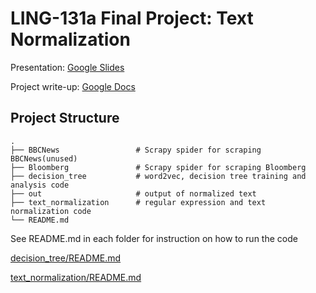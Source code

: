 # **LING-131a Final Project: Text Normalization**
Presentation: [Google Slides](https://docs.google.com/a/brandeis.edu/presentation/d/10JmGl_2cYg02tKstsWhFI9X8zjrWj92UZ5JEaJiyMOc/edit?usp=sharing)

Project write-up:
[Google Docs](https://docs.google.com/document/d/1QJavCIgH_m04uQfiDv__8nSiWBoHWo1Z5_XkcP7O6zE/edit)

## Project Structure    
    .
    ├── BBCNews                 # Scrapy spider for scraping BBCNews(unused)
    ├── Bloomberg               # Scrapy spider for scraping Bloomberg
    ├── decision_tree           # word2vec, decision tree training and analysis code
    ├── out                     # output of normalized text
    ├── text_normalization      # regular expression and text normalization code
    └── README.md

See README.md in each folder for instruction on how to run the code

[decision_tree/README.md](./decision_tree/README.md)

[text_normalization/README.md](./text_normalization/README.md)
